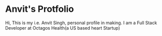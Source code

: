 # Anvit's Protfolio

Hi, This is my i.e. Anvit Singh, personal profile in making. I am a Full Stack Developer at Octagos Health(a US based heart Startup)